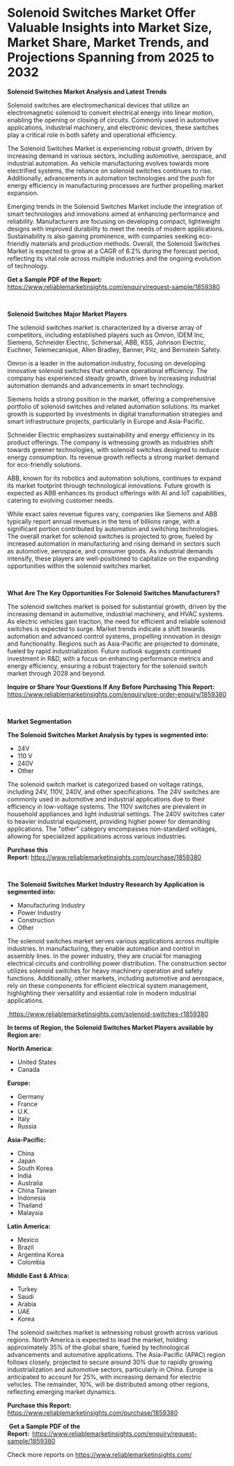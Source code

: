 <p><h1>Solenoid Switches Market Offer Valuable Insights into Market Size, Market Share, Market Trends, and Projections Spanning from 2025 to 2032</h1></p><p><strong>Solenoid Switches Market Analysis and Latest Trends</strong></p>
<p><p>Solenoid switches are electromechanical devices that utilize an electromagnetic solenoid to convert electrical energy into linear motion, enabling the opening or closing of circuits. Commonly used in automotive applications, industrial machinery, and electronic devices, these switches play a critical role in both safety and operational efficiency.</p><p>The Solenoid Switches Market is experiencing robust growth, driven by increasing demand in various sectors, including automotive, aerospace, and industrial automation. As vehicle manufacturing evolves towards more electrified systems, the reliance on solenoid switches continues to rise. Additionally, advancements in automation technologies and the push for energy efficiency in manufacturing processes are further propelling market expansion.</p><p>Emerging trends in the Solenoid Switches Market include the integration of smart technologies and innovations aimed at enhancing performance and reliability. Manufacturers are focusing on developing compact, lightweight designs with improved durability to meet the needs of modern applications. Sustainability is also gaining prominence, with companies seeking eco-friendly materials and production methods. Overall, the Solenoid Switches Market is expected to grow at a CAGR of 6.2% during the forecast period, reflecting its vital role across multiple industries and the ongoing evolution of technology.</p></p>
<p><strong>Get a Sample PDF of the Report:&nbsp;</strong> <a href="https://www.reliablemarketinsights.com/enquiry/request-sample/1859380?utm_campaign=3312&utm_medium=2&utm_source=Github&utm_content=ia&utm_term=08042025&utm_id=solenoid-switches">https://www.reliablemarketinsights.com/enquiry/request-sample/1859380</a></p>
<p>&nbsp;</p>
<p><strong>Solenoid Switches Major Market Players</strong></p>
<p><p>The solenoid switches market is characterized by a diverse array of competitors, including established players such as Omron, IDEM Inc, Siemens, Schneider Electric, Schmersal, ABB, KSS, Johnson Electric, Euchner, Telemecanique, Allen Bradley, Banner, Pilz, and Bernstein Safety. </p><p>Omron is a leader in the automation industry, focusing on developing innovative solenoid switches that enhance operational efficiency. The company has experienced steady growth, driven by increasing industrial automation demands and advancements in smart technology.</p><p>Siemens holds a strong position in the market, offering a comprehensive portfolio of solenoid switches and related automation solutions. Its market growth is supported by investments in digital transformation strategies and smart infrastructure projects, particularly in Europe and Asia-Pacific.</p><p>Schneider Electric emphasizes sustainability and energy efficiency in its product offerings. The company is witnessing growth as industries shift towards greener technologies, with solenoid switches designed to reduce energy consumption. Its revenue growth reflects a strong market demand for eco-friendly solutions.</p><p>ABB, known for its robotics and automation solutions, continues to expand its market footprint through technological innovations. Future growth is expected as ABB enhances its product offerings with AI and IoT capabilities, catering to evolving customer needs.</p><p>While exact sales revenue figures vary, companies like Siemens and ABB typically report annual revenues in the tens of billions range, with a significant portion contributed by automation and switching technologies. The overall market for solenoid switches is projected to grow, fueled by increased automation in manufacturing and rising demand in sectors such as automotive, aerospace, and consumer goods. As industrial demands intensify, these players are well-positioned to capitalize on the expanding opportunities within the solenoid switches market.</p></p>
<p>&nbsp;</p>
<p><strong>What Are The Key Opportunities For Solenoid Switches Manufacturers?</strong></p>
<p><p>The solenoid switches market is poised for substantial growth, driven by the increasing demand in automotive, industrial machinery, and HVAC systems. As electric vehicles gain traction, the need for efficient and reliable solenoid switches is expected to surge. Market trends indicate a shift towards automation and advanced control systems, propelling innovation in design and functionality. Regions such as Asia-Pacific are projected to dominate, fueled by rapid industrialization. Future outlook suggests continued investment in R&D, with a focus on enhancing performance metrics and energy efficiency, ensuring a robust trajectory for the solenoid switch market through 2028 and beyond.</p></p>
<p><strong>Inquire or Share Your Questions If Any Before Purchasing This Report:</strong> <a href="https://www.reliablemarketinsights.com/enquiry/pre-order-enquiry/1859380?utm_campaign=3312&utm_medium=2&utm_source=Github&utm_content=ia&utm_term=08042025&utm_id=solenoid-switches">https://www.reliablemarketinsights.com/enquiry/pre-order-enquiry/1859380</a></p>
<p>&nbsp;</p>
<p><strong>Market Segmentation</strong></p>
<p><strong>The Solenoid Switches Market Analysis by types is segmented into:</strong></p>
<p><ul><li>24V</li><li>110 V</li><li>240V</li><li>Other</li></ul></p>
<p><p>The solenoid switch market is categorized based on voltage ratings, including 24V, 110V, 240V, and other specifications. The 24V switches are commonly used in automotive and industrial applications due to their efficiency in low-voltage systems. The 110V switches are prevalent in household appliances and light industrial settings. The 240V switches cater to heavier industrial equipment, providing higher power for demanding applications. The "other" category encompasses non-standard voltages, allowing for specialized applications across various industries.</p></p>
<p><strong>Purchase this Report:&nbsp;</strong><a href="https://www.reliablemarketinsights.com/purchase/1859380?utm_campaign=3312&utm_medium=2&utm_source=Github&utm_content=ia&utm_term=08042025&utm_id=solenoid-switches">https://www.reliablemarketinsights.com/purchase/1859380</a></p>
<p>&nbsp;</p>
<p><strong>The Solenoid Switches Market Industry Research by Application is segmented into:</strong></p>
<p><ul><li>Manufacturing Industry</li><li>Power Industry</li><li>Construction</li><li>Other</li></ul></p>
<p><p>The solenoid switches market serves various applications across multiple industries. In manufacturing, they enable automation and control in assembly lines. In the power industry, they are crucial for managing electrical circuits and controlling power distribution. The construction sector utilizes solenoid switches for heavy machinery operation and safety functions. Additionally, other markets, including automotive and aerospace, rely on these components for efficient electrical system management, highlighting their versatility and essential role in modern industrial applications.</p></p>
<p><a href="https://www.reliablemarketinsights.com/solenoid-switches-r1859380?utm_campaign=3312&utm_medium=2&utm_source=Github&utm_content=ia&utm_term=08042025&utm_id=solenoid-switches">&nbsp;https://www.reliablemarketinsights.com/solenoid-switches-r1859380</a></p>
<p><strong>In terms of Region, the Solenoid Switches Market Players available by Region are:</strong></p>
<p>
    <p> <strong> North America: </strong>
        <ul>
            <li>United States</li>
            <li>Canada</li>
        </ul>
        </p> 
    <p> <strong> Europe: </strong>
        <ul>
            <li>Germany</li>
            <li>France</li>
            <li>U.K.</li>
            <li>Italy</li>
            <li>Russia</li>
        </ul>
        </p> 
    <p> <strong> Asia-Pacific: </strong>
        <ul>
            <li>China</li>
            <li>Japan</li>
            <li>South Korea</li>
            <li>India</li>
            <li>Australia</li>
            <li>China Taiwan</li>
            <li>Indonesia</li>
            <li>Thailand</li>
            <li>Malaysia</li>
        </ul>
        </p> 
    <p> <strong> Latin America: </strong>
        <ul>
            <li>Mexico</li>
            <li>Brazil</li>
            <li>Argentina Korea</li>
            <li>Colombia</li>
        </ul>
        </p> 
    <p> <strong> Middle East & Africa: </strong>
        <ul>
            <li>Turkey</li>
            <li>Saudi</li>
            <li>Arabia</li>
            <li>UAE</li>
            <li>Korea</li>
        </ul>
    </p>
    </p>
<p><p>The solenoid switches market is witnessing robust growth across various regions. North America is expected to lead the market, holding approximately 35% of the global share, fueled by technological advancements and automotive applications. The Asia-Pacific (APAC) region follows closely, projected to secure around 30% due to rapidly growing industrialization and automotive sectors, particularly in China. Europe is anticipated to account for 25%, with increasing demand for electric vehicles. The remainder, 10%, will be distributed among other regions, reflecting emerging market dynamics.</p></p>
<p><strong>Purchase this Report: </strong><a href="https://www.reliablemarketinsights.com/purchase/1859380?utm_campaign=3312&utm_medium=2&utm_source=Github&utm_content=ia&utm_term=08042025&utm_id=solenoid-switches">https://www.reliablemarketinsights.com/purchase/1859380</a></p>
<p>&nbsp;<strong>Get a Sample PDF of the Report:&nbsp;&nbsp;</strong><a href="https://www.reliablemarketinsights.com/enquiry/request-sample/1859380?utm_campaign=3312&utm_medium=2&utm_source=Github&utm_content=ia&utm_term=08042025&utm_id=solenoid-switches">https://www.reliablemarketinsights.com/enquiry/request-sample/1859380</a></p>
<p><strong></strong></p>
<p>Check more reports on <a href="https://www.reliablemarketinsights.com/?utm_campaign=3312&utm_medium=2&utm_source=Github&utm_content=ia&utm_term=08042025&utm_id=solenoid-switches">https://www.reliablemarketinsights.com/</a></p>